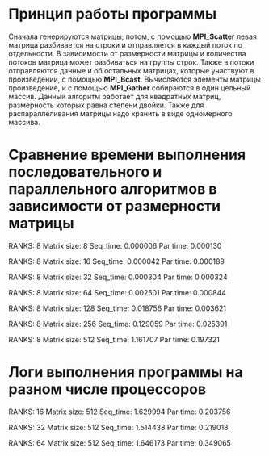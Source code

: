 # Принцип работы программы

Сначала генерируются матрицы, потом, с помощью **MPI_Scatter** левая матрица разбивается на строки и отправляется в каждый поток по отдельности. В зависимости от размерности матрицы и количества потоков матрица может разбиваться на группы строк. Также в потоки отправляются данные и об остальных матрицах, которые участвуют в произведении, с помощью **MPI_Bcast**. Вычисляются элементы матрицы произведение, и с помощью **MPI_Gather** собираются в один цельный массив.
Данный алгоритм работает для квадратных матриц, размерность которых равна степени двойки. Также для распараллеливания матрицы надо хранить в виде одномерного массива.

# Сравнение времени выполнения последовательного и параллельного алгоритмов в зависимости от размерности матрицы 

RANKS: 8
Matrix size: 8
Seq_time: 0.000006
Par time: 0.000130

RANKS: 8
Matrix size: 16
Seq_time: 0.000042
Par time: 0.000189

RANKS: 8
Matrix size: 32
Seq_time: 0.000304
Par time: 0.000324

RANKS: 8
Matrix size: 64
Seq_time: 0.002501
Par time: 0.000844

RANKS: 8
Matrix size: 128
Seq_time: 0.018756
Par time: 0.003621

RANKS: 8
Matrix size: 256
Seq_time: 0.129059
Par time: 0.025391

RANKS: 8
Matrix size: 512
Seq_time: 1.161707
Par time: 0.197321

# Логи выполнения программы на разном числе процессоров

RANKS: 16
Matrix size: 512
Seq_time: 1.629994
Par time: 0.203756

RANKS: 32
Matrix size: 512
Seq_time: 1.514438
Par time: 0.219018

RANKS: 64
Matrix size: 512
Seq_time: 1.646173
Par time: 0.349065
